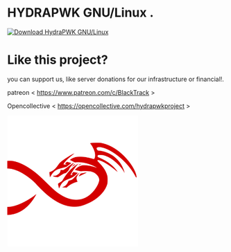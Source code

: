 # HYDRAPWK GNU/Linux .

[![Download HydraPWK GNU/Linux](https://img.shields.io/sourceforge/dm/hydrapwk-gnu-linux.svg)](https://sourceforge.net/projects/hydrapwk-gnu-linux/files/latest/download)

# Like this project?

you can support us, like server donations for our infrastructure or financial!.

patreon < https://www.patreon.com/c/BlackTrack >

Opencollective < https://opencollective.com/hydrapwkproject >


<img src="/graphics/hydrapwk-emblem-nocircle.png" style=" width: 60%;">

